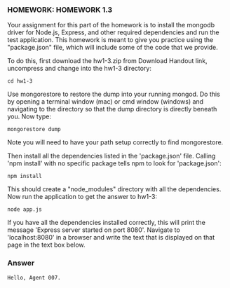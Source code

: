 ### HOMEWORK: HOMEWORK 1.3

Your assignment for this part of the homework is to install the mongodb driver for Node.js, Express, and other required dependencies and run the test application. This homework is meant to give you practice using the "package.json" file, which will include some of the code that we provide.

To do this, first download the hw1-3.zip from Download Handout link, uncompress and change into the hw1-3 directory:

```
cd hw1-3
```

Use mongorestore to restore the dump into your running mongod. Do this by opening a terminal window (mac) or cmd window (windows) and navigating to the directory so that the dump directory is directly beneath you. Now type:

```
mongorestore dump
```

Note you will need to have your path setup correctly to find mongorestore.

Then install all the dependencies listed in the 'package.json' file. Calling 'npm install' with no specific package tells npm to look for 'package.json':

```
npm install
```

This should create a "node_modules" directory with all the dependencies. Now run the application to get the answer to hw1-3:

```
node app.js
```

If you have all the dependencies installed correctly, this will print the message 'Express server started on port 8080'. Navigate to 'localhost:8080' in a browser and write the text that is displayed on that page in the text box below.

### Answer

```
Hello, Agent 007.
```
